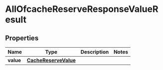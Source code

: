 # AllOfcacheReserveResponseValueResult

## Properties
Name | Type | Description | Notes
------------ | ------------- | ------------- | -------------
**value** | [**CacheReserveValue**](CacheReserveValue.md) |  | 
